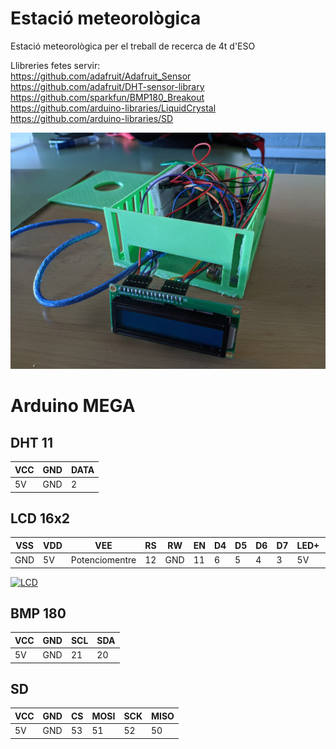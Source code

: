 # Estació meteorològica
Estació meteorològica per el treball de recerca de 4t d'ESO

Llibreries fetes servir:  
https://github.com/adafruit/Adafruit_Sensor  
https://github.com/adafruit/DHT-sensor-library  
https://github.com/sparkfun/BMP180_Breakout  
https://github.com/arduino-libraries/LiquidCrystal  
https://github.com/arduino-libraries/SD  

![Estacio meteorologica](./imgs/IMG_20230419_100055.jpg)

# Arduino MEGA

## DHT 11
VCC | GND | DATA
--- | --- | ---
5V  | GND | 2

## LCD 16x2
VSS | VDD | VEE            | RS | RW  | EN | D4 | D5 | D6 | D7 | LED+ | LED-
--- | --- | ---            | -- | --  | -- | -- | -- | -- | -- | ---- | ----
GND | 5V  | Potenciomentre | 12 | GND | 11 | 6  | 5  | 4  | 3  | 5V   | GND

[![LCD](https://naylampmechatronics.com/img/cms/Blog/Tutorial%20LCD/conexion%20Arduino%20y%20LCD1602.PNG)](https://naylampmechatronics.com/blog/34_tutorial-lcd-conectando-tu-arduino-a-un-lcd1602-y-lcd2004.html)


## BMP 180
VCC | GND | SCL | SDA
--- | --- | --- | ---
5V  | GND | 21  | 20

## SD
VCC | GND | CS | MOSI | SCK | MISO
--- | --- | -- | ---- | --- | ----
5V  | GND | 53 | 51   | 52  | 50